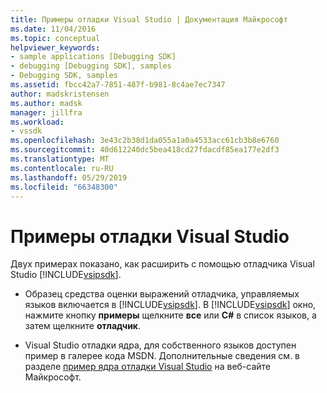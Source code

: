 ```yaml
---
title: Примеры отладки Visual Studio | Документация Майкрософт
ms.date: 11/04/2016
ms.topic: conceptual
helpviewer_keywords:
- sample applications [Debugging SDK]
- debugging [Debugging SDK], samples
- Debugging SDK, samples
ms.assetid: fbcc42a7-7851-487f-b981-8c4ae7ec7347
author: madskristensen
ms.author: madsk
manager: jillfra
ms.workload:
- vssdk
ms.openlocfilehash: 3e43c2b38d1da055a1a0a4533acc61cb3b8e6760
ms.sourcegitcommit: 40d612240dc5bea418cd27fdacdf85ea177e2df3
ms.translationtype: MT
ms.contentlocale: ru-RU
ms.lasthandoff: 05/29/2019
ms.locfileid: "66348300"
---
```

# <a name="visual-studio-debugging-samples"></a>Примеры отладки Visual Studio
Двух примерах показано, как расширить с помощью отладчика Visual Studio [!INCLUDE[vsipsdk](../../extensibility/includes/vsipsdk_md.md)].

- Образец средства оценки выражений отладчика, управляемых языков включается в [!INCLUDE[vsipsdk](../../extensibility/includes/vsipsdk_md.md)]. В [!INCLUDE[vsipsdk](../../extensibility/includes/vsipsdk_md.md)] окно, нажмите кнопку **примеры** щелкните **все** или **C#** в список языков, а затем щелкните **отладчик**.

- Visual Studio отладки ядра, для собственного языков доступен пример в галерее кода MSDN. Дополнительные сведения см. в разделе [пример ядра отладки Visual Studio](http://go.microsoft.com/fwlink/?LinkId=150236) на веб-сайте Майкрософт.
